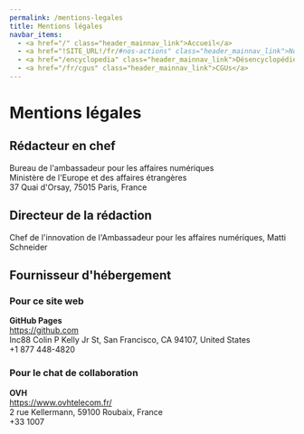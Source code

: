 ```yaml
---
permalink: /mentions-legales
title: Mentions légales
navbar_items:
  - <a href="/" class="header_mainnav_link">Accueil</a>
  - <a href="!SITE_URL!/fr/#nos-actions" class="header_mainnav_link">Nos actions</a>
  - <a href="/encyclopedia" class="header_mainnav_link">Désencyclopédie</a>
  - <a href="/fr/cgus" class="header_mainnav_link">CGUs</a>
---
```


# Mentions légales

## Rédacteur en chef

Bureau de l'ambassadeur pour les affaires numériques  
Ministère de l'Europe et des affaires étrangères  
37 Quai d'Orsay, 75015 Paris, France

## Directeur de la rédaction

Chef de l'innovation de l'Ambassadeur pour les affaires numériques, Matti Schneider

## Fournisseur d'hébergement

### Pour ce site web

**GitHub Pages**  
<a href="https://github.com">https://github.com</a>  
Inc88 Colin P Kelly Jr St, San Francisco, CA 94107, United States  
+1 877 448-4820

### Pour le chat de collaboration

**OVH**  
<a href="https://www.ovhtelecom.fr/">https://www.ovhtelecom.fr/</a>  
2 rue Kellermann, 59100 Roubaix, France  
+33 1007
